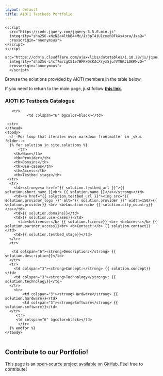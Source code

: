 ```yaml
---
layout: default
title: AIOTI Testbeds Portfolio
---
```


<head>
    <link
      rel="stylesheet"
      href="https://cdn.jsdelivr.net/npm/bulma@0.8.2/css/bulma.min.css"
    />
    <link rel="stylesheet" href="{{ '/assets/css/main.css' | relative_url }}" />
    
    <script
      src="https://code.jquery.com/jquery-3.5.0.min.js"
      integrity="sha256-xNzN2a4ltkB44Mc/Jz3pT4iU1cmeR0FkXs4pru/JxaQ="
      crossorigin="anonymous">
    </script>
    <script
      src="https://cdnjs.cloudflare.com/ajax/libs/datatables/1.10.20/js/jquery.dataTables.min.js"
      integrity="sha256-L4cf7m/cgC51e7BFPxQcKZcXryzSju7VYBKJLOKPHvQ="
      crossorigin="anonymous">
      </script>
  </head>

Browse the solutions provided by AIOTI members in the table below.

If you need to return to the main page, just follow [**this link**](./index.html).


### AIOTI IG Testbeds Catalogue

<table id="catalogue" class="display" style="width: 1000px">
    <thead>
     
       <tr>
              <td colspan="6" bgcolor=black></td>
             
     </tr>
    </thead>
    <tbody>
      <!--For loop that iterates over markdown frontmatter in _skus folder-->
      {% for solution in site.solutions %}
          <tr>
        <th>Name</th>
        <th>Provider</th>
        <th>Domains</th>
        <th>Use-cases</th>
        <th>Access</th>
        <th>Testbed stage</th> 
     </tr>
      <tr>
        <td><strong><a href="{{ solution.testbed_url }}">{{ solution.short_name }}<br> {{ solution.name }}</a></strong></td>
        <td><a href="{{ solution.testbed_url }}"><img src="{{ solution.provider_logo }}" alt="{{ solution.provider }}" width=150/>{{ solution.provider}} <br> <b>Location:</b> {{ solution.city_country}}</a></td>
        <td>{{ solution.domains}}</td>
        <td>{{ solution.use-cases}}</td>
          <td><b>License:</b> {{ solution.license}} <br> <b>Access:</b> {{ solution.partner_access}}<br> <b>Contact:</b> {{ solution.contact}}</td>
        <td>{{ solution.testbed_stage}}</td>
      </tr>
      <tr>
          
       <td colspan="6"><strong>Description:</strong> {{ solution.description}}</td>
      </tr>
      <tr>
        <td colspan="3"><strong>Concept:</strong> {{ solution.concept}}</td>
        <td colspan="3"><strong>Technology</strong>: {{ solution.technology}}</td>
      </tr>
        <tr>
            <td colspan="3"><strong>Hardware</strong> {{ solution.hardware}}</td>
            <td colspan="3"><strong>Software</strong> {{ solution.software}}</td>
      </tr>
         <tr>
         <td colspan="6" bgcolor=black></td>
          </tr>
      {% endfor %}
    </tbody>
  <!-- 
    <tfoot>
      <tr>
        <th>Name</th>
        <th>Position</th>
        <th>Description</th>
      </tr>
    </tfoot> -->
  </table>


## Contribute to our Portfolio!

This page is an [open-source project available on GitHub](https://github.com/AIOTIEU/testbeds). Feel free to contribute!

<script>
$(document).ready(function() {
    $('#catalogue').DataTable();
} );
</script>
